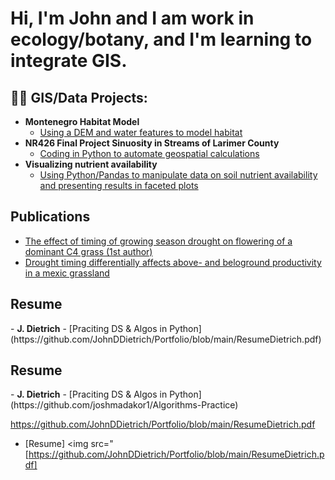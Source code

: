 <h1>Hi, I'm John and I am work in ecology/botany, and I'm learning to integrate GIS. 

<h2>👨‍💻 GIS/Data Projects:</h2>

- <b>Montenegro Habitat Model</b>
  - [Using a DEM and water features to model habitat](https://github.com/JohnDDietrich/GISMontenegro)
- <b>NR426 Final Project Sinuosity in Streams of Larimer County</b>
  - [Coding in Python to automate geospatial calculations](https://github.com/JohnDDietrich/Stream-Sinuosity-in-Larimer-County-CO)
- <b>Visualizing nutrient availability</b>
  - [Using Python/Pandas to manipulate data on soil nutrient availability and presenting results in faceted plots](https://github.com/JohnDDietrich/Soil-Nutrients)
 

<h2>Publications</h2>

- [The effect of timing of growing season drought on flowering of a dominant C4 grass (1st author)](https://link.springer.com/article/10.1007/s00442-016-3579-4)
- [Drought timing differentially affects above- and beloground productivity in a mexic grassland](https://link.springer.com/article/10.1007/s11258-016-0690-x)

<h2>Resume</h2>
- <b>J. Dietrich</b>
  - [Praciting DS & Algos in Python](https://github.com/JohnDDietrich/Portfolio/blob/main/ResumeDietrich.pdf)


<h2>Resume</h2>
- <b>J. Dietrich</b>
  - [Praciting DS & Algos in Python](https://github.com/joshmadakor1/Algorithms-Practice)

https://github.com/JohnDDietrich/Portfolio/blob/main/ResumeDietrich.pdf

- [Resume] <img src="[https://github.com/JohnDDietrich/Portfolio/blob/main/ResumeDietrich.pdf]
